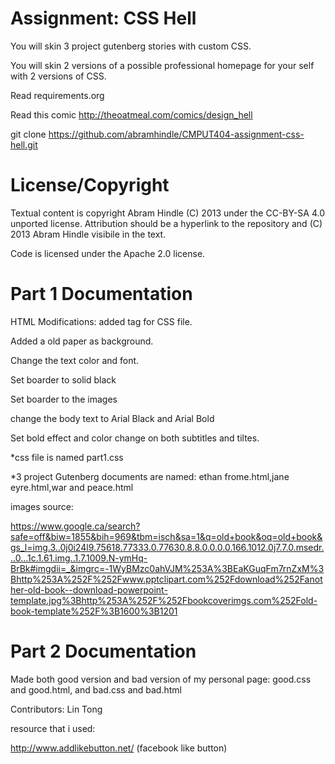 Assignment: CSS Hell
====================

You will skin 3 project gutenberg stories with custom CSS.

You will skin 2 versions of a possible professional homepage for your
self with 2 versions of CSS.

Read requirements.org

Read this comic http://theoatmeal.com/comics/design_hell

git clone https://github.com/abramhindle/CMPUT404-assignment-css-hell.git

License/Copyright
=================

Textual content is copyright Abram Hindle (C) 2013 under the CC-BY-SA
4.0 unported license. Attribution should be a hyperlink to the
repository and (C) 2013 Abram Hindle visibile in the text.

Code is licensed under the Apache 2.0 license.

Part 1 Documentation
================

HTML Modifications: added tag for CSS file.

Added a old paper as background.

Change the text color and font.

Set boarder to solid black

Set boarder to the images

change the body text to Arial Black and Arial Bold

Set bold effect and color change on both subtitles and tiltes.

*css file is named part1.css 

*3 project Gutenberg documents are named: ethan frome.html,jane eyre.html,war and peace.html

images source:

https://www.google.ca/search?safe=off&biw=1855&bih=969&tbm=isch&sa=1&q=old+book&oq=old+book&gs_l=img.3..0j0i24l9.75618.77333.0.77630.8.8.0.0.0.0.166.1012.0j7.7.0.msedr...0...1c.1.61.img..1.7.1009.N-ymHq-BrBk#imgdii=_&imgrc=-1WyBMzc0ahVJM%253A%3BEaKGuqFm7rnZxM%3Bhttp%253A%252F%252Fwww.pptclipart.com%252Fdownload%252Fanother-old-book--download-powerpoint-template.jpg%3Bhttp%253A%252F%252Fbookcoverimgs.com%252Fold-book-template%252F%3B1600%3B1201

Part 2 Documentation
================

Made both good version and bad version of my personal page: good.css and good.html, and bad.css and bad.html

Contributors: Lin Tong

resource that i used:

http://www.addlikebutton.net/ (facebook like button)

